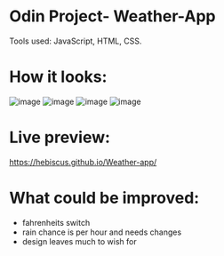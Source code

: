 # Odin Project- Weather-App

Tools used: JavaScript, HTML, CSS.
# How it looks:
![image](https://user-images.githubusercontent.com/107350293/218084114-d1cf4701-10e3-4af0-930c-79c855c3669d.png)
![image](https://user-images.githubusercontent.com/107350293/218084847-fa2588ab-b291-45d1-952a-792a2a37aeae.png)
![image](https://user-images.githubusercontent.com/107350293/218084181-442a385b-6df7-4362-8266-e1fba831742a.png)
![image](https://user-images.githubusercontent.com/107350293/218084276-20952bb8-1eb3-4487-9950-e45d993fe206.png)
# Live preview: 
https://hebiscus.github.io/Weather-app/

# What could be improved:
- fahrenheits switch
- rain chance is per hour and needs changes
- design leaves much to wish for
